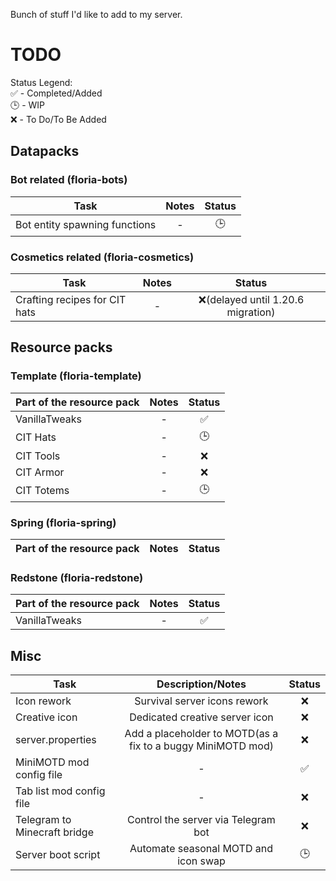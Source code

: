Bunch of stuff I'd like to add to my server.

# TODO

Status Legend: <br>
✅ - Completed/Added <br>
🕒 - WIP <br>
❌ - To Do/To Be Added

## Datapacks

### Bot related (floria-bots)

| Task                          | Notes | Status |
| ----------------------------- | :---: | :----: |
| Bot entity spawning functions |   -   |   🕒   |

### Cosmetics related (floria-cosmetics)

| Task                          | Notes |               Status               |
| ----------------------------- | :---: | :--------------------------------: |
| Crafting recipes for CIT hats |   -   | ❌(delayed until 1.20.6 migration) |

## Resource packs

### Template (floria-template)

| Part of the resource pack | Notes | Status |
| ------------------------- | :---: | :----: |
| VanillaTweaks             |   -   |   ✅   |
| CIT Hats                  |   -   |   🕒   |
| CIT Tools                 |   -   |   ❌   |
| CIT Armor                 |   -   |   ❌   |
| CIT Totems                |   -   |   🕒   |

### Spring (floria-spring)

| Part of the resource pack | Notes | Status |
| ------------------------- | :---: | :----: |

### Redstone (floria-redstone)

| Part of the resource pack | Notes | Status |
| ------------------------- | :---: | :----: |
| VanillaTweaks             |   -   |   ✅   |

## Misc

| Task                         |                      Description/Notes                      | Status |
| ---------------------------- | :---------------------------------------------------------: | :----: |
| Icon rework                  |                Survival server icons rework                 |   ❌   |
| Creative icon                |               Dedicated creative server icon                |   ❌   |
| server.properties            | Add a placeholder to MOTD(as a fix to a buggy MiniMOTD mod) |   ❌   |
| MiniMOTD mod config file     |                              -                              |   ✅   |
| Tab list mod config file     |                              -                              |   ❌   |
| Telegram to Minecraft bridge |             Control the server via Telegram bot             |   ❌   |
| Server boot script           |            Automate seasonal MOTD and icon swap             |   🕒   |
